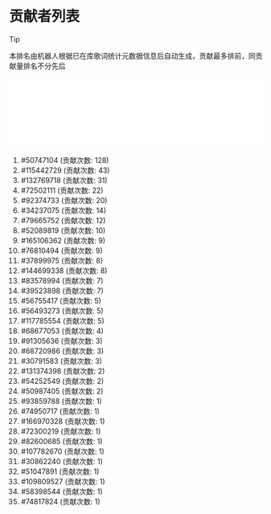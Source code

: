 # 贡献者列表

> [!TIP]
> 本排名由机器人根据已在库歌词统计元数据信息后自动生成，贡献最多排前，同贡献量排名不分先后

![贡献者头像画廊](./CONTRIBUTORS.svg)

1. #50747104 (贡献次数: 128)
2. #115442729 (贡献次数: 43)
3. #132769718 (贡献次数: 31)
4. #72502111 (贡献次数: 22)
5. #92374733 (贡献次数: 20)
6. #34237075 (贡献次数: 14)
7. #79665752 (贡献次数: 12)
8. #52089819 (贡献次数: 10)
9. #165106362 (贡献次数: 9)
10. #76810494 (贡献次数: 9)
11. #37899975 (贡献次数: 8)
12. #144699338 (贡献次数: 8)
13. #83578994 (贡献次数: 7)
14. #39523898 (贡献次数: 7)
15. #56755417 (贡献次数: 5)
16. #56493273 (贡献次数: 5)
17. #117785554 (贡献次数: 5)
18. #68677053 (贡献次数: 4)
19. #91305636 (贡献次数: 3)
20. #68720986 (贡献次数: 3)
21. #30791583 (贡献次数: 3)
22. #131374398 (贡献次数: 2)
23. #54252549 (贡献次数: 2)
24. #50987405 (贡献次数: 2)
25. #93859788 (贡献次数: 1)
26. #74950717 (贡献次数: 1)
27. #166970328 (贡献次数: 1)
28. #72300219 (贡献次数: 1)
29. #82600685 (贡献次数: 1)
30. #107782670 (贡献次数: 1)
31. #30862240 (贡献次数: 1)
32. #51047891 (贡献次数: 1)
33. #109809527 (贡献次数: 1)
34. #58398544 (贡献次数: 1)
35. #74817824 (贡献次数: 1)
